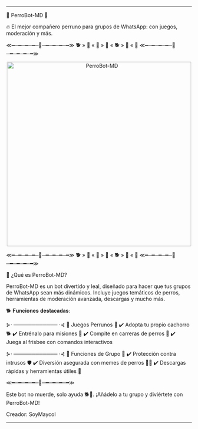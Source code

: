 ---

🐶 PerroBot-MD 🐶

🔥 El mejor compañero perruno para grupos de WhatsApp: con juegos, moderación y más.

≪━─━─━─━─🐾─━─━─━─━≫
🐕 » 🦴 « 🐩 » 🐶 « 🐕 » 🦴 « 🐩
≪━─━─━─━─🐾─━─━─━─━≫

<p align="center">
  <img src="https://i.postimg.cc/FHyQjzY4/4-sin-t-tulo-20250331223051.png" alt="PerroBot-MD" width="500"/>
</p>

≪━─━─━─━─🐾─━─━─━─━≫
🐕 » 🦴 « 🐩 » 🐶 « 🐕 » 🦴 « 🐩
≪━─━─━─━─🐾─━─━─━─━≫

🐾 ¿Qué es PerroBot-MD?

PerroBot-MD es un bot divertido y leal, diseñado para hacer que tus grupos de WhatsApp sean más dinámicos.
Incluye juegos temáticos de perros, herramientas de moderación avanzada, descargas y mucho más.

🐕 𝐅𝐮𝐧𝐜𝐢𝐨𝐧𝐞𝐬 𝐝𝐞𝐬𝐭𝐚𝐜𝐚𝐝𝐚𝐬:

⊱⋅ ──────────── ⋅⊰
🎾 Juegos Perrunos 🦴
✔️ Adopta tu propio cachorro 🐕
✔️ Entrénalo para misiones 🎯
✔️ Compite en carreras de perros 🏁
✔️ Juega al frisbee con comandos interactivos

⊱⋅ ──────────── ⋅⊰
🐾 Funciones de Grupo 🏡
✔️ Protección contra intrusos 🛡️
✔️ Diversión asegurada con memes de perros 🐶😂
✔️ Descargas rápidas y herramientas útiles 📲

≪━─━─━─━─🐾─━─━─━─━≫

Este bot no muerde, solo ayuda 🐕💙. ¡Añádelo a tu grupo y diviértete con PerroBot-MD!

Creador: SoyMaycol

---